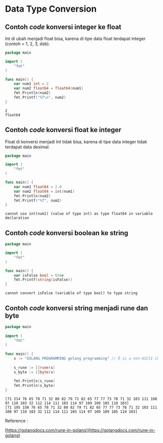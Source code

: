 # Data Type Conversion

## Contoh _code_ konversi integer ke float

Int di ubah menjadi float bisa, karena di tipe data float terdapat integer (contoh = 1, 2, 3, dsb).

```go
package main

import (
	"fmt"
)

func main() {
	var num1 int = 2
	var num2 float64 = float64(num1)
	fmt.Println(num2)
	fmt.Printf("%T\n", num2)
}
```

```
2
float64
```

## Contoh _code_ konversi float ke integer

Float di konversi menjadi Int tidak bisa, karena di tipe data integer tidak terdapat data desimal.

```go
package main

import (
	"fmt"
)

func main() {
	var num1 float64 = 2.0
	var num2 float64 = int(num1)
	fmt.Println(num2)
	fmt.Printf("%T", num2)
}
```

```
cannot use int(num1) (value of type int) as type float64 in variable declaration
```

## Contoh _code_ konversi boolean ke string

```go
package main

import (
	"fmt"
)

func main() {
	var isFalse bool = true
	fmt.Printf(string(isFalse))
}
```

```
cannot convert isFalse (variable of type bool) to type string
```

## Contoh _code_ konversi string menjadi rune dan byte

```go
package main
 
import (
    "fmt"
)
 
func main() {
    s := "GÖLANG PROGRAMMING golang programming" // Ö is a non-ASCII character 
 
    s_rune := []rune(s)
    s_byte := []byte(s)
     
    fmt.Println(s_rune)
    fmt.Println(s_byte)
}
```

```
[71 214 76 65 78 71 32 80 82 79 71 82 65 77 77 73 78 71 32 103 111 108 97 110 103 32 112 114 111 103 114 97 109 109 105 110 103]
[71 195 150 76 65 78 71 32 80 82 79 71 82 65 77 77 73 78 71 32 103 111 108 97 110 103 32 112 114 111 103 114 97 109 109 105 110 103]
```

Reference :

[https://golangdocs.com/rune-in-golang](https://golangdocs.com/rune-in-golang)
